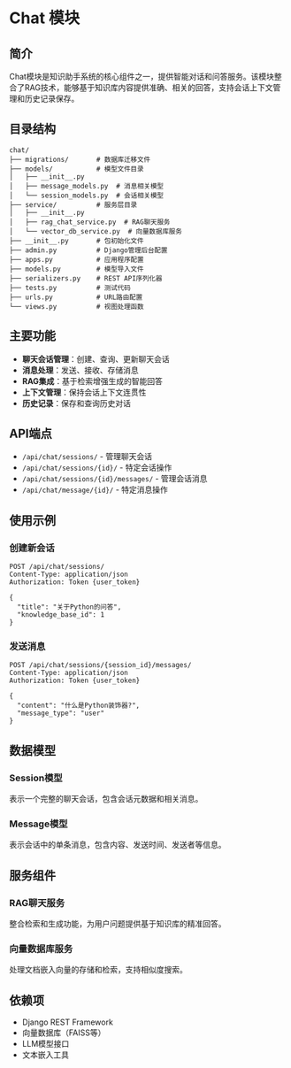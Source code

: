 # Chat 模块

## 简介

Chat模块是知识助手系统的核心组件之一，提供智能对话和问答服务。该模块整合了RAG技术，能够基于知识库内容提供准确、相关的回答，支持会话上下文管理和历史记录保存。

## 目录结构

```
chat/
├── migrations/       # 数据库迁移文件
├── models/           # 模型文件目录
│   ├── __init__.py
│   ├── message_models.py  # 消息相关模型
│   └── session_models.py  # 会话相关模型
├── service/          # 服务层目录
│   ├── __init__.py
│   ├── rag_chat_service.py  # RAG聊天服务
│   └── vector_db_service.py  # 向量数据库服务
├── __init__.py       # 包初始化文件
├── admin.py          # Django管理后台配置
├── apps.py           # 应用程序配置
├── models.py         # 模型导入文件
├── serializers.py    # REST API序列化器
├── tests.py          # 测试代码
├── urls.py           # URL路由配置
└── views.py          # 视图处理函数
```

## 主要功能

- **聊天会话管理**：创建、查询、更新聊天会话
- **消息处理**：发送、接收、存储消息
- **RAG集成**：基于检索增强生成的智能回答
- **上下文管理**：保持会话上下文连贯性
- **历史记录**：保存和查询历史对话

## API端点

- `/api/chat/sessions/` - 管理聊天会话
- `/api/chat/sessions/{id}/` - 特定会话操作
- `/api/chat/sessions/{id}/messages/` - 管理会话消息
- `/api/chat/message/{id}/` - 特定消息操作

## 使用示例

### 创建新会话
```http
POST /api/chat/sessions/
Content-Type: application/json
Authorization: Token {user_token}

{
  "title": "关于Python的问答",
  "knowledge_base_id": 1
}
```

### 发送消息
```http
POST /api/chat/sessions/{session_id}/messages/
Content-Type: application/json
Authorization: Token {user_token}

{
  "content": "什么是Python装饰器?",
  "message_type": "user"
}
```

## 数据模型

### Session模型
表示一个完整的聊天会话，包含会话元数据和相关消息。

### Message模型
表示会话中的单条消息，包含内容、发送时间、发送者等信息。

## 服务组件

### RAG聊天服务
整合检索和生成功能，为用户问题提供基于知识库的精准回答。

### 向量数据库服务
处理文档嵌入向量的存储和检索，支持相似度搜索。

## 依赖项

- Django REST Framework
- 向量数据库（FAISS等）
- LLM模型接口
- 文本嵌入工具
